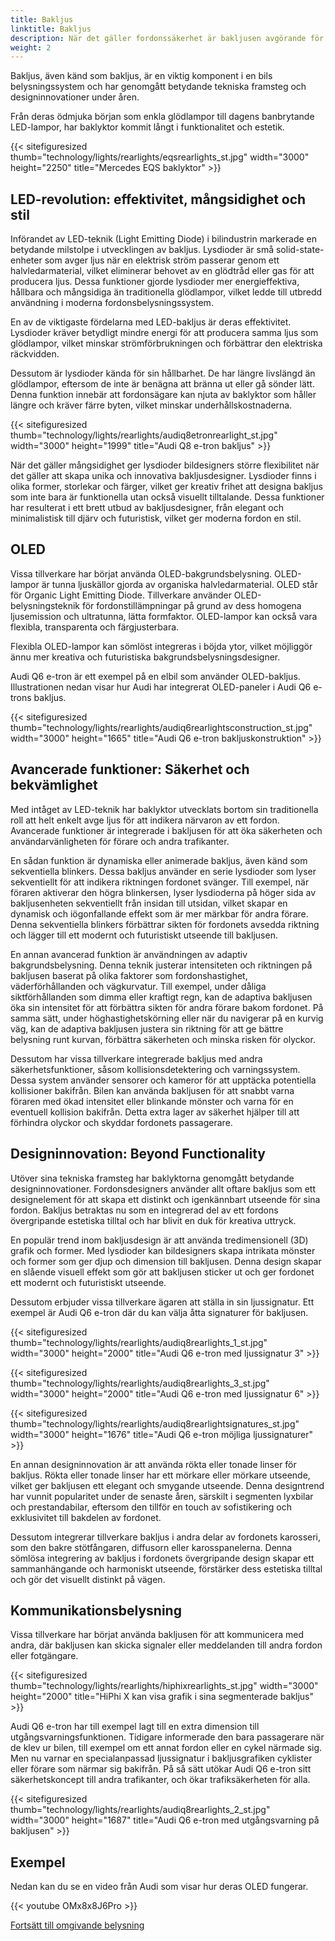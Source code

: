 ```yaml
---
title: Bakljus
linktitle: Bakljus
description: När det gäller fordonssäkerhet är bakljusen avgörande för att förare ska kunna se och andra kan se dem på vägen.
weight: 2
---
```

<!-- markdownlint-disable MD033 -->
Bakljus, även känd som bakljus, är en viktig komponent i en bils belysningssystem och har genomgått betydande tekniska framsteg och designinnovationer under åren.

Från deras ödmjuka början som enkla glödlampor till dagens banbrytande LED-lampor, har baklyktor kommit långt i funktionalitet och estetik.

{{< sitefiguresized thumb="technology/lights/rearlights/eqsrearlights_st.jpg" width="3000" height="2250" title="Mercedes EQS baklyktor" >}}

## LED-revolution: effektivitet, mångsidighet och stil

Införandet av LED-teknik (Light Emitting Diode) i bilindustrin markerade en betydande milstolpe i utvecklingen av bakljus. Lysdioder är små solid-state-enheter som avger ljus när en elektrisk ström passerar genom ett halvledarmaterial, vilket eliminerar behovet av en glödtråd eller gas för att producera ljus. Dessa funktioner gjorde lysdioder mer energieffektiva, hållbara och mångsidiga än traditionella glödlampor, vilket ledde till utbredd användning i moderna fordonsbelysningssystem.

En av de viktigaste fördelarna med LED-bakljus är deras effektivitet. Lysdioder kräver betydligt mindre energi för att producera samma ljus som glödlampor, vilket minskar strömförbrukningen och förbättrar den elektriska räckvidden.

Dessutom är lysdioder kända för sin hållbarhet. De har längre livslängd än glödlampor, eftersom de inte är benägna att bränna ut eller gå sönder lätt. Denna funktion innebär att fordonsägare kan njuta av baklyktor som håller längre och kräver färre byten, vilket minskar underhållskostnaderna.

{{< sitefiguresized thumb="technology/lights/rearlights/audiq8etronrearlight_st.jpg" width="3000" height="1999" title="Audi Q8 e-tron bakljus" >}}

När det gäller mångsidighet ger lysdioder bildesigners större flexibilitet när det gäller att skapa unika och innovativa bakljusdesigner. Lysdioder finns i olika former, storlekar och färger, vilket ger kreativ frihet att designa bakljus som inte bara är funktionella utan också visuellt tilltalande. Dessa funktioner har resulterat i ett brett utbud av bakljusdesigner, från elegant och minimalistisk till djärv och futuristisk, vilket ger moderna fordon en stil.

## OLED

Vissa tillverkare har börjat använda OLED-bakgrundsbelysning. OLED-lampor är tunna ljuskällor gjorda av organiska halvledarmaterial. OLED står för Organic Light Emitting Diode. Tillverkare använder OLED-belysningsteknik för fordonstillämpningar på grund av dess homogena ljusemission och ultratunna, lätta formfaktor. OLED-lampor kan också vara flexibla, transparenta och färgjusterbara.

Flexibla OLED-lampor kan sömlöst integreras i böjda ytor, vilket möjliggör ännu mer kreativa och futuristiska bakgrundsbelysningsdesigner.

Audi Q6 e-tron är ett exempel på en elbil som använder OLED-bakljus.
Illustrationen nedan visar hur Audi har integrerat OLED-paneler i Audi Q6 e-trons bakljus.

{{< sitefiguresized thumb="technology/lights/rearlights/audiq6rearlightsconstruction_st.jpg" width="3000" height="1665" title="Audi Q6 e-tron bakljuskonstruktion" >}}

## Avancerade funktioner: Säkerhet och bekvämlighet

Med intåget av LED-teknik har baklyktor utvecklats bortom sin traditionella roll att helt enkelt avge ljus för att indikera närvaron av ett fordon. Avancerade funktioner är integrerade i bakljusen för att öka säkerheten och användarvänligheten för förare och andra trafikanter.

En sådan funktion är dynamiska eller animerade bakljus, även känd som sekventiella blinkers. Dessa bakljus använder en serie lysdioder som lyser sekventiellt för att indikera riktningen fordonet svänger. Till exempel, när föraren aktiverar den högra blinkersen, lyser lysdioderna på höger sida av bakljusenheten sekventiellt från insidan till utsidan, vilket skapar en dynamisk och iögonfallande effekt som är mer märkbar för andra förare. Denna sekventiella blinkers förbättrar sikten för fordonets avsedda riktning och lägger till ett modernt och futuristiskt utseende till bakljusen.

En annan avancerad funktion är användningen av adaptiv bakgrundsbelysning. Denna teknik justerar intensiteten och riktningen på bakljusen baserat på olika faktorer som fordonshastighet, väderförhållanden och vägkurvatur. Till exempel, under dåliga siktförhållanden som dimma eller kraftigt regn, kan de adaptiva bakljusen öka sin intensitet för att förbättra sikten för andra förare bakom fordonet. På samma sätt, under höghastighetskörning eller när du navigerar på en kurvig väg, kan de adaptiva bakljusen justera sin riktning för att ge bättre belysning runt kurvan, förbättra säkerheten och minska risken för olyckor.

Dessutom har vissa tillverkare integrerade bakljus med andra säkerhetsfunktioner, såsom kollisionsdetektering och varningssystem. Dessa system använder sensorer och kameror för att upptäcka potentiella kollisioner bakifrån. Bilen kan använda bakljusen för att snabbt varna föraren med ökad intensitet eller blinkande mönster och varna för en eventuell kollision bakifrån. Detta extra lager av säkerhet hjälper till att förhindra olyckor och skyddar fordonets passagerare.

## Designinnovation: Beyond Functionality

Utöver sina tekniska framsteg har baklyktorna genomgått betydande designinnovationer. Fordonsdesigners använder allt oftare bakljus som ett designelement för att skapa ett distinkt och igenkännbart utseende för sina fordon. Bakljus betraktas nu som en integrerad del av ett fordons övergripande estetiska tilltal och har blivit en duk för kreativa uttryck.

En populär trend inom bakljusdesign är att använda tredimensionell (3D) grafik och former. Med lysdioder kan bildesigners skapa intrikata mönster och former som ger djup och dimension till bakljusen. Denna design skapar en slående visuell effekt som gör att bakljusen sticker ut och ger fordonet ett modernt och futuristiskt utseende.

Dessutom erbjuder vissa tillverkare ägaren att ställa in sin ljussignatur. Ett exempel är Audi Q6 e-tron där du kan välja åtta signaturer för bakljusen.

{{< sitefiguresized thumb="technology/lights/rearlights/audiq8rearlights_1_st.jpg" width="3000" height="2000" title="Audi Q6 e-tron med ljussignatur 3" >}}

{{< sitefiguresized thumb="technology/lights/rearlights/audiq8rearlights_3_st.jpg" width="3000" height="2000" title="Audi Q6 e-tron med ljussignatur 6" >}}

{{< sitefiguresized thumb="technology/lights/rearlights/audiq8rearlightsignatures_st.jpg" width="3000" height="1676" title="Audi Q6 e-tron möjliga ljussignaturer" >}}

En annan designinnovation är att använda rökta eller tonade linser för bakljus. Rökta eller tonade linser har ett mörkare eller mörkare utseende, vilket ger bakljusen ett elegant och smygande utseende. Denna designtrend har vunnit popularitet under de senaste åren, särskilt i segmenten lyxbilar och prestandabilar, eftersom den tillför en touch av sofistikering och exklusivitet till bakdelen av fordonet.

Dessutom integrerar tillverkare bakljus i andra delar av fordonets karosseri, som den bakre stötfångaren, diffusorn eller karosspanelerna. Denna sömlösa integrering av bakljus i fordonets övergripande design skapar ett sammanhängande och harmoniskt utseende, förstärker dess estetiska tilltal och gör det visuellt distinkt på vägen.

## Kommunikationsbelysning

Vissa tillverkare har börjat använda bakljusen för att kommunicera med andra, där bakljusen kan skicka signaler eller meddelanden till andra fordon eller fotgängare.

{{< sitefiguresized thumb="technology/lights/rearlights/hiphixrearlights_st.jpg" width="3000" height="2000" title="HiPhi X kan visa grafik i sina segmenterade bakljus" >}}

Audi Q6 e-tron har till exempel lagt till en extra dimension till utgångsvarningsfunktionen. Tidigare informerade den bara passagerare när de klev ur bilen, till exempel om ett annat fordon eller en cykel närmade sig. Men nu varnar en specialanpassad ljussignatur i bakljusgrafiken cyklister eller förare som närmar sig bakifrån. På så sätt utökar Audi Q6 e-tron sitt säkerhetskoncept till andra trafikanter, och ökar trafiksäkerheten för alla.

{{< sitefiguresized thumb="technology/lights/rearlights/audiq8rearlights_2_st.jpg" width="3000" height="1687" title="Audi Q6 e-tron med utgångsvarning på bakljusen" >}}

## Exempel

Nedan kan du se en video från Audi som visar hur deras OLED fungerar.

{{< youtube OMx8x8J6Pro >}}

[Fortsätt till omgivande belysning](../ambientlighting/)